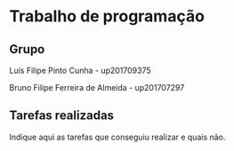 
# Trabalho de programação

## Grupo

Luís Filipe Pinto Cunha - up201709375

Bruno Filipe Ferreira de Almeida - up201707297
## Tarefas realizadas

Indique aqui as tarefas que conseguiu realizar e quais não. 


